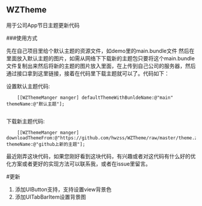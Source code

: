 ## WZTheme
用于公司App节日主题更新代码

###使用方式

先在自己项目里给个默认主题的资源文件，如demo里的main.bundle文件
然后在里面放入默认主题的图片，如需从网络下下载新的主题包只要将这个main.bundle文件复制出来然后将新的主题的图片放入里面，在上传到自己公司的服务器，然后通过接口拿到这里链接，接着在代码里下载主题就可以了。代码如下：

设置默认主题代码:

```
    [[WZThemeManger manger] defaultThemeWithBunldeName:@"main" themeName:@"默认主题"];
    
```
下载新主题代码:

```
    [[WZThemeManger manger] downloadThemeFrom:@"https://github.com/hwzss/WZTheme/raw/master/theme.zip" themeName:@"github上新的主题"];
```

最近刚弄这块代码，如果您刚好看到这块代码，有兴趣或者对这代码有什么好的优化方案或者更好的实现方法可以联系我，或者在issue里留言。

#更新
1. 添加UIButton支持，支持设置view背景色
2. 添加UITabBarItem设置背景图

